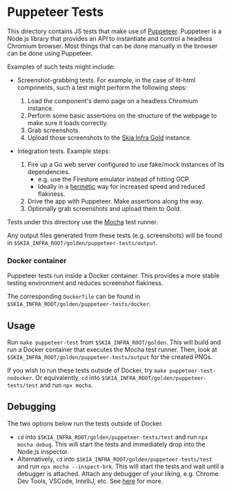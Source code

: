 # Puppeteer Tests

This directory contains JS tests that make use of [Puppeteer](https://pptr.dev).
Puppeteer is a Node.js library that provides an API to instantiate and control a
headless Chromium browser. Most things that can be done manually in the browser
can be done using Puppeteer.

Examples of such tests might include:

 - Screenshot-grabbing tests. For example, in the case of lit-html components,
   such a test might perform the following steps:
   1. Load the component's demo page on a headless Chromium instance.
   2. Perform some basic assertions on the structure of the webpage to make sure
      it loads correctly.
   3. Grab screenshots.
   4. Upload those screenshots to the [Skia Infra Gold](https://skia-infra-gold.skia.org/) instance.

 - Integration tests. Example steps:
   1. Fire up a Go web server configured to use fake/mock instances of its
      dependencies.
      - e.g. use the Firestore emulator instead of hitting GCP.
      - Ideally in a
        [hermetic](https://testing.googleblog.com/2012/10/hermetic-servers.html)
        way for increased speed and reduced flakiness.
   2. Drive the app with Puppeteer. Make assertions along the way.
   3. Optionally grab screenshots and upload them to Gold.

Tests under this directory use the [Mocha](https://mochajs.org/) test runner.

Any output files generated from these tests (e.g. screenshots) will be found in
`$SKIA_INFRA_ROOT/golden/puppeteer-tests/output`.

### Docker container

Puppeteer tests run inside a Docker container. This provides a more stable
testing environment and reduces screenshot flakiness.

The corresponding `Dockerfile` can be found in
`$SKIA_INFRA_ROOT/golden/puppeteer-tests/docker`.

## Usage

Run `make puppeteer-test` from `$SKIA_INFRA_ROOT/golden`. This will build and
run a Docker container that executes the Mocha test runner. Then, look at
`$SKIA_INFRA_ROOT/golden/puppeteer-tests/output` for the created PNGs.

If you wish to run these tests outside of Docker, try
`make puppeteer-test-nodocker`. Or equivalently, `cd` into
`$SKIA_INFRA_ROOT/golden/puppeteer-tests/test` and run `npx mocha`.

## Debugging

The two options below run the tests outside of Docker.

 - `cd` into `$SKIA_INFRA_ROOT/golden/puppeteer-tests/test` and run
   `npx mocha debug`. This will start the tests and immediately drop into the
   Node.js inspector.
 - Alternatively, `cd` into `$SKIA_INFRA_ROOT/golden/puppeteer-tests/test` and
   run `npx mocha --inspect-brk`. This will start the tests and wait until a
   debugger is attached. Attach any debugger of your liking, e.g. Chrome Dev
   Tools, VSCode, IntelliJ, etc. See
   [here](https://mochajs.org/#-debug-inspect-debug-brk-inspect-brk-debug-inspect)
   for more.
